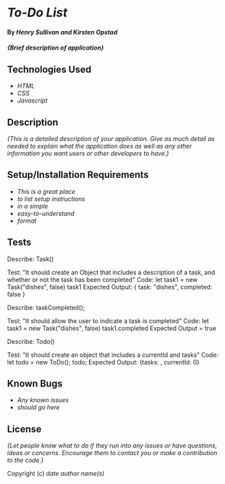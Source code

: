 # _To-Do List_

#### By _**Henry Sullivan and Kirsten Opstad**_

#### _{Brief description of application}_

## Technologies Used

* _HTML_
* _CSS_
* _Javascript_

## Description

_{This is a detailed description of your application. Give as much detail as needed to explain what the application does as well as any other information you want users or other developers to have.}_

## Setup/Installation Requirements

* _This is a great place_
* _to list setup instructions_
* _in a simple_
* _easy-to-understand_
* _format_

## Tests

Describe: Task()

Test: "It should create an Object that includes a description of a task, and whether or not the task has been completed"
Code: 
let task1 = new Task("dishes", false)
task1
Expected Output: { task: "dishes", completed: false }

Describe: taskCompleted();

Test: "It should allow the user to indicate a task is completed"
Code: 
let task1 = new Task("dishes", false)
task1.completed
Expected Output = true 

Describe: Todo()

Test: "It should create an object that includes a currentId and tasks"
Code:
let todo = new ToDo();
todo;
Expected Output: {tasks: , currentId: 0}

## Known Bugs

* _Any known issues_
* _should go here_

## License


_{Let people know what to do if they run into any issues or have questions, ideas or concerns.  Encourage them to contact you or make a contribution to the code.}_

Copyright (c) _date_ _author name(s)_


